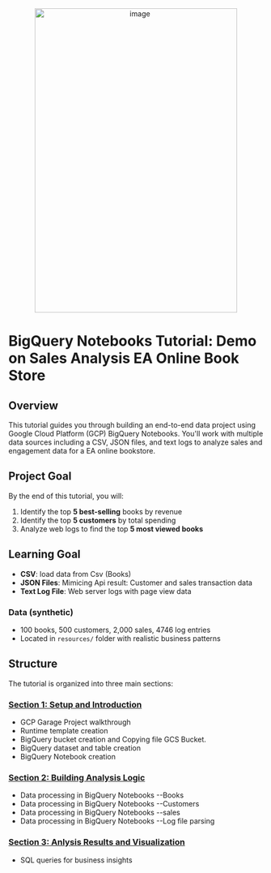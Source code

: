<div align="center"><img width="400" height="600" alt="image" src="https://github.com/user-attachments/assets/82b8fdd1-9212-410c-b892-5922dfb93647" /> </div>

# BigQuery Notebooks Tutorial: Demo on Sales Analysis EA Online Book Store

## Overview

This tutorial guides you through building an end-to-end data project using Google Cloud Platform (GCP) BigQuery Notebooks. You'll work with multiple data sources including a CSV, JSON files, and text logs to analyze sales and engagement data for a EA online bookstore.

## Project Goal

By the end of this tutorial, you will:
1. Identify the top **5 best-selling** books by revenue
2. Identify the top **5 customers** by total spending  
3. Analyze web logs to find the top **5 most viewed books**


## Learning Goal

- **CSV**: load data from Csv (Books)
- **JSON Files**: Mimicing Api result: Customer and sales transaction data
- **Text Log File**: Web server logs with page view data

### Data (synthetic)
- 100 books, 500 customers, 2,000 sales, 4746 log entries
- Located in `resources/` folder with realistic business patterns


## Structure

The tutorial is organized into three main sections:

### [Section 1: Setup and Introduction](./01-setup-and-introduction.md)
- GCP Garage Project walkthrough
- Runtime template creation
- BigQuery bucket creation and Copying file GCS Bucket.
- BigQuery dataset and table creation
- BigQuery Notebook creation

### [Section 2: Building Analysis Logic](./02-analysis-logic.md)
- Data processing in BigQuery Notebooks --Books
- Data processing in BigQuery Notebooks --Customers
- Data processing in BigQuery Notebooks --sales
- Data processing in BigQuery Notebooks --Log file parsing 


### [Section 3: Anlysis Results and Visualization](./03-results-and-visualization.md)
- SQL queries for business insights



